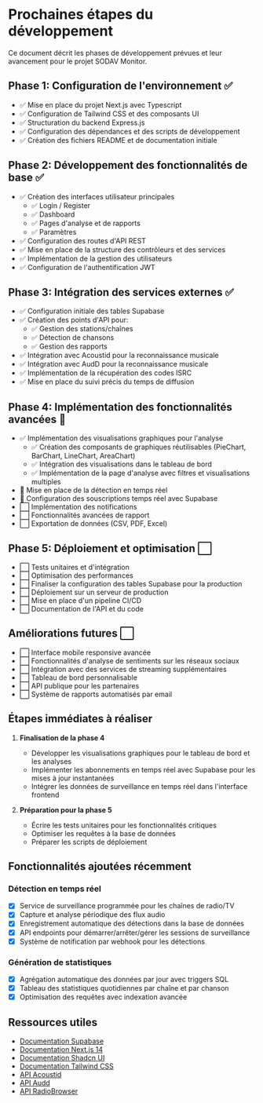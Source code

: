 # Prochaines étapes du développement

Ce document décrit les phases de développement prévues et leur avancement pour le projet SODAV Monitor.

## Phase 1: Configuration de l'environnement ✅

- ✅ Mise en place du projet Next.js avec Typescript
- ✅ Configuration de Tailwind CSS et des composants UI
- ✅ Structuration du backend Express.js
- ✅ Configuration des dépendances et des scripts de développement
- ✅ Création des fichiers README et de documentation initiale

## Phase 2: Développement des fonctionnalités de base ✅

- ✅ Création des interfaces utilisateur principales
  - ✅ Login / Register
  - ✅ Dashboard
  - ✅ Pages d'analyse et de rapports
  - ✅ Paramètres
- ✅ Configuration des routes d'API REST
- ✅ Mise en place de la structure des contrôleurs et des services
- ✅ Implémentation de la gestion des utilisateurs
- ✅ Configuration de l'authentification JWT

## Phase 3: Intégration des services externes ✅

- ✅ Configuration initiale des tables Supabase
- ✅ Création des points d'API pour:
  - ✅ Gestion des stations/chaînes
  - ✅ Détection de chansons
  - ✅ Gestion des rapports
- ✅ Intégration avec Acoustid pour la reconnaissance musicale
- ✅ Intégration avec AudD pour la reconnaissance musicale
- ✅ Implémentation de la récupération des codes ISRC
- ✅ Mise en place du suivi précis du temps de diffusion

## Phase 4: Implémentation des fonctionnalités avancées 🔄

- ✅ Implémentation des visualisations graphiques pour l'analyse
  - ✅ Création des composants de graphiques réutilisables (PieChart, BarChart, LineChart, AreaChart)
  - ✅ Intégration des visualisations dans le tableau de bord
  - ✅ Implémentation de la page d'analyse avec filtres et visualisations multiples
- 🔄 Mise en place de la détection en temps réel
- 🔄 Configuration des souscriptions temps réel avec Supabase
- ⬜ Implémentation des notifications
- ⬜ Fonctionnalités avancées de rapport
- ⬜ Exportation de données (CSV, PDF, Excel)

## Phase 5: Déploiement et optimisation ⬜

- ⬜ Tests unitaires et d'intégration
- ⬜ Optimisation des performances
- ⬜ Finaliser la configuration des tables Supabase pour la production
- ⬜ Déploiement sur un serveur de production
- ⬜ Mise en place d'un pipeline CI/CD
- ⬜ Documentation de l'API et du code

## Améliorations futures ⬜

- ⬜ Interface mobile responsive avancée
- ⬜ Fonctionnalités d'analyse de sentiments sur les réseaux sociaux
- ⬜ Intégration avec des services de streaming supplémentaires
- ⬜ Tableau de bord personnalisable
- ⬜ API publique pour les partenaires
- ⬜ Système de rapports automatisés par email

## Étapes immédiates à réaliser

1. **Finalisation de la phase 4**
   - Développer les visualisations graphiques pour le tableau de bord et les analyses
   - Implémenter les abonnements en temps réel avec Supabase pour les mises à jour instantanées
   - Intégrer les données de surveillance en temps réel dans l'interface frontend

2. **Préparation pour la phase 5**
   - Écrire les tests unitaires pour les fonctionnalités critiques
   - Optimiser les requêtes à la base de données
   - Préparer les scripts de déploiement

## Fonctionnalités ajoutées récemment

### Détection en temps réel
- [x] Service de surveillance programmée pour les chaînes de radio/TV
- [x] Capture et analyse périodique des flux audio
- [x] Enregistrement automatique des détections dans la base de données
- [x] API endpoints pour démarrer/arrêter/gérer les sessions de surveillance
- [x] Système de notification par webhook pour les détections

### Génération de statistiques
- [x] Agrégation automatique des données par jour avec triggers SQL
- [x] Tableau des statistiques quotidiennes par chaîne et par chanson
- [x] Optimisation des requêtes avec indexation avancée

## Ressources utiles

- [Documentation Supabase](https://supabase.com/docs)
- [Documentation Next.js 14](https://nextjs.org/docs)
- [Documentation Shadcn UI](https://ui.shadcn.com)
- [Documentation Tailwind CSS](https://tailwindcss.com/docs)
- [API Acoustid](https://acoustid.org/webservice)
- [API Audd](https://docs.audd.io/)
- [API RadioBrowser](https://api.radio-browser.info/) 